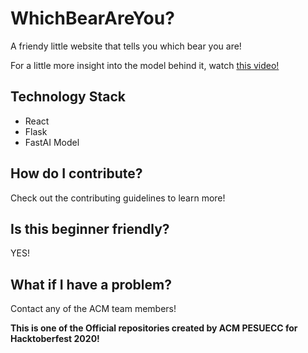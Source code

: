 # WhichBearAreYou?
A friendy little website that tells you which bear you are!  

For a little more insight into the model behind it, watch [this video!](https://www.youtube.com/watch?v=5zWftQX1YgI)

## Technology Stack
- React
- Flask
- FastAI Model

## How do I contribute?
Check out the contributing guidelines to learn more!

## Is this beginner friendly?
YES!

## What if I have a problem?
Contact any of the ACM team members!  


**This is one of the Official repositories created by ACM PESUECC for Hacktoberfest 2020!**
